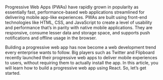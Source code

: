 Progressive Web Apps (PWAs) have rapidly grown in popularity as essentially fast, performance-based web applications streamlined for delivering mobile app-like experiences. PWAs are built using front-end technologies like HTML, CSS, and JavaScript to create a level of usability and performance that’s in parity with native mobile applications. They are responsive, consume lesser data and storage space, and supports push notifications and offline usage in the browser.

Building a progressive web app has now become a web development trend every enterprise wants to follow. Big players such as Twitter and Flipboard recently launched their progressive web apps to deliver mobile experiences to users, without requiring them to actually install the app. In this article, you will learn how to build a progressive web app using React. So, let’s get started.
